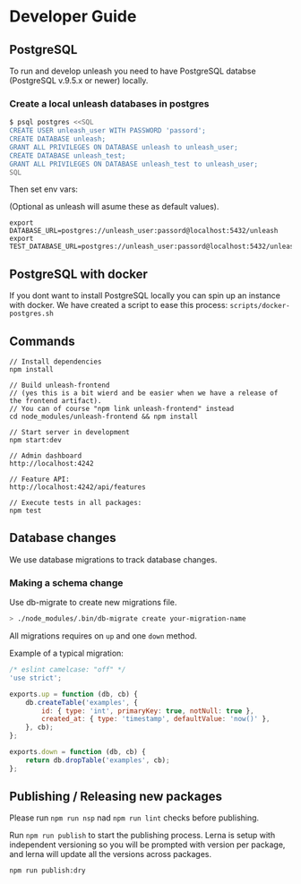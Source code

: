 # Developer Guide

## PostgreSQL
To run and develop unleash you need to have PostgreSQL databse (PostgreSQL v.9.5.x or newer) locally.


### Create a local unleash databases in postgres

```bash
$ psql postgres <<SQL
CREATE USER unleash_user WITH PASSWORD 'passord';
CREATE DATABASE unleash;
GRANT ALL PRIVILEGES ON DATABASE unleash to unleash_user;
CREATE DATABASE unleash_test;
GRANT ALL PRIVILEGES ON DATABASE unleash_test to unleash_user;
SQL
```

Then set env vars:

(Optional as unleash will asume these as default values).

```
export DATABASE_URL=postgres://unleash_user:passord@localhost:5432/unleash
export TEST_DATABASE_URL=postgres://unleash_user:passord@localhost:5432/unleash_test
```

## PostgreSQL with docker
If you dont want to install PostgreSQL locally you can spin up an instance with docker. 
We have created a script to ease this process: `scripts/docker-postgres.sh`


## Commands

```
// Install dependencies
npm install

// Build unleash-frontend 
// (yes this is a bit wierd and be easier when we have a release of the frontend artifact).
// You can of course "npm link unleash-frontend" instead 
cd node_modules/unleash-frontend && npm install

// Start server in development
npm start:dev

// Admin dashboard
http://localhost:4242

// Feature API:
http://localhost:4242/api/features

// Execute tests in all packages:
npm test
```

## Database changes

We use database migrations to track database changes. 

### Making a schema change

Use db-migrate to create new migrations file. 

```bash
> ./node_modules/.bin/db-migrate create your-migration-name
```

All migrations requires on `up` and one `down` method. 

Example of a typical migration:

```js
/* eslint camelcase: "off" */
'use strict';

exports.up = function (db, cb) {
    db.createTable('examples', {
        id: { type: 'int', primaryKey: true, notNull: true },
        created_at: { type: 'timestamp', defaultValue: 'now()' },
    }, cb);
};

exports.down = function (db, cb) {
    return db.dropTable('examples', cb);
};
``` 



## Publishing / Releasing new packages

Please run `npm run nsp` nad `npm run lint` checks before publishing.

Run `npm run publish` to start the publishing process.
Lerna is setup with independent versioning so you will be prompted with version per package, and lerna will update all the versions across packages.

`npm run publish:dry` 